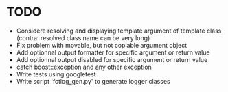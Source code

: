 # TODO

* Considere resolving and displaying template argument of template class (contra: resolved class name can be very long)
* Fix problem with movable, but not copiable argument object
* Add optionnal output formatter for specific argument or return value
* Add optionnal output disabled for specific argument or return value
* catch boost::exception and any other exception
* Write tests using googletest
* Write script 'fctlog_gen.py' to generate logger classes
